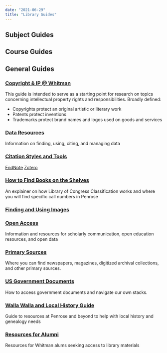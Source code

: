```yaml
---
date: "2021-06-29"
title: "Library Guides"
---
```


## Subject Guides

<script>springshare_widget_config_1625005695222 = { path: 'guides' };</script><div id="s-lg-widget-1625005695222"></div><script>!function(d,s,id){var js,fjs=d.getElementsByTagName(s)[0],p=/^http:/.test(d.location)?'http':'https';if(!d.getElementById(id)){js=d.createElement(s);js.id=id;js.src=p+"://lgapi-us.libapps.com/widgets.php?site_id=689&widget_type=1&search_terms=&search_match=2&sort_by=name&list_format=1&drop_text=Select+a+Guide...&output_format=1&load_type=2&enable_description=0&enable_group_search_limit=0&enable_subject_search_limit=0&guide_types%5B0%5D=3&widget_title=Guide+List&widget_height=250&widget_width=100%25&widget_link_color=2954d1&widget_embed_type=1&num_results=0&enable_more_results=1&window_target=2&config_id=1625005695222";fjs.parentNode.insertBefore(js,fjs);}}(document,"script","s-lg-widget-script-1625005695222");</script>

## Course Guides

<script>springshare_widget_config_1625005740371 = { path: 'guides' };</script><div id="s-lg-widget-1625005740371"></div><script>!function(d,s,id){var js,fjs=d.getElementsByTagName(s)[0],p=/^http:/.test(d.location)?'http':'https';if(!d.getElementById(id)){js=d.createElement(s);js.id=id;js.src=p+"://lgapi-us.libapps.com/widgets.php?site_id=689&widget_type=1&search_terms=&search_match=2&sort_by=name&list_format=1&drop_text=Select+a+Guide...&output_format=1&load_type=2&enable_description=0&enable_group_search_limit=0&enable_subject_search_limit=0&guide_types%5B0%5D=2&widget_title=Guide+List&widget_height=250&widget_width=100%25&widget_link_color=2954d1&widget_embed_type=1&num_results=0&enable_more_results=1&window_target=2&config_id=1625005740371";fjs.parentNode.insertBefore(js,fjs);}}(document,"script","s-lg-widget-script-1625005740371");</script>

## General Guides
### [Copyright & IP @ Whitman](https://libguides.whitman.edu/copyright_ip)
This guide is intended to serve as a starting point for research on topics concerning intellectual property rights and responsibilities.  Broadly defined: 
- Copyrights protect an original artistic or literary work
- Patents protect inventions
- Trademarks protect brand names and logos used on goods and services

### [Data Resources](https://libguides.whitman.edu/dataresources)
Information on finding, using, citing, and managing data

### [Citation Styles and Tools](https://libguides.whitman.edu/citations)

[EndNote](https://libguides.whitman.edu/endnote)
[Zotero](https://libguides.whitman.edu/zotero)

### [How to Find Books on the Shelves](https://libguides.whitman.edu/findbooks)
An explainer on how Library of Congress Classification works and where you will find specific call numbers in Penrose

### [Finding and Using Images](https://libguides.whitman.edu/images)
### [Open Access](https://libguides.whitman.edu/openaccess)
Information and resources for scholarly communication, open education resources, and open data
### [Primary Sources](https://libguides.whitman.edu/primarysources)
Where you can find newspapers, magazines, digitized archival collections, and other primary sources.
### [US Government Documents](https://libguides.whitman.edu/govdocs)
How to access government documents and navigate our own stacks.
### [Walla Walla and Local History Guide](https://libguides.whitman.edu/wallawalla)
Guide to resources at Penrose and beyond to help with local history and genealogy needs
### [Resources for Alumni](https://libguides.whitman.edu/alumni)
Resources for Whitman alums seeking access to library materials